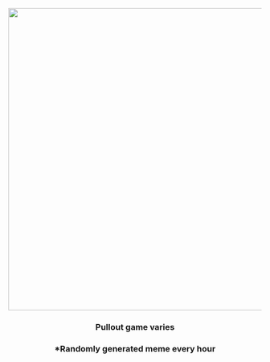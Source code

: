 <p align="center">
        <img src="https://i.redd.it/ndyhogft1ha91.jpg" width="600" height="600">
        </p>
        <h3 align="center">Pullout game varies</h3>
        <h3 align="center">*Randomly generated meme every hour</h3>
    